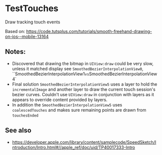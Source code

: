 # TestTouches
Draw tracking touch events

Based on: https://code.tutsplus.com/tutorials/smooth-freehand-drawing-on-ios--mobile-13164

## Notes:
* Discovered that drawing the bitmap in `UIView:draw` could be very slow, unless it matched display see `SmoothedBezierInterpolationView0`, ``SmoothedBezierInterpolationView1` vs `SmoothedBezierInterpolationView4` 
* Final solution `SmoothedBezierInterpolationView5` uses a layer to hold the `incrementalImage` and another layer to draw the current touch session's bezier curves. Couldn't use `UIView:draw`  in conjunction with layers as it appears to override content provided by layers. 
* In addition the `SmoothedBezierInterpolationView5` uses `coalescedTouches` and makes sure remaining points are drawn from `touchesEnded`

## See also
 * https://developer.apple.com/library/content/samplecode/SpeedSketch/Introduction/Intro.html#//apple_ref/doc/uid/TP40017333-Intro
